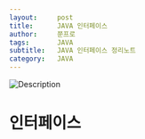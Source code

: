 ```yaml
---
layout:     post
title:      JAVA 인터페이스
author:     쭌프로
tags:       JAVA
subtitle:   JAVA 인터페이스 정리노트
category:   JAVA
---
```


<!-- Start Writing Below in Markdown -->

![Description](https://alalstjr.github.io/jjunpro.github.io/img/java_bg.png)

# 인터페이스

